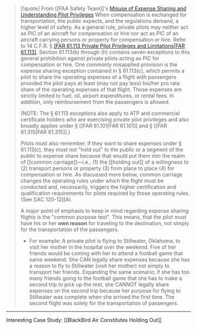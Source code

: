 > [!quote] From [[FAA Safety Team]]'s [Misuse of Expense Sharing and Understanding Pilot Privileges](https://www.faasafety.gov/spans/noticeView.aspx?nid=12238)
> When compensation is exchanged for transportation, the public expects, and the regulations demand, a higher level of safety. As a general rule, private pilots may neither act as PIC of an aircraft for compensation or hire nor act as PIC of an aircraft carrying persons or property for compensation or hire. Refer to 14 C.F.R. § [[FAR 61.113 Private Pilot Privileges and Limitations|FAR 61.113]](a). Section 61.113(b) through (h) contains seven exceptions to this general prohibition against private pilots acting as PIC for compensation or hire. One commonly misapplied provision is the expense sharing exception contained in § 61.113(c), which permits a pilot to share the operating expenses of a flight with passengers provided the pilot pays at least (may not pay less) his/her pro rata share of the operating expenses of that flight. Those expenses are strictly limited to fuel, oil, airport expenditures, or rental fees. In addition, only reimbursement from the passengers is allowed.
> 
> (NOTE: The § 61.113 exceptions also apply to ATP and commercial certificate holders who are exercising private pilot privileges and also broadly applies under § [[FAR 61.101|FAR 61.101]] and § [[FAR 61.315|FAR 61.315]].)
> 
> Pilots must also remember, if they want to share expenses under § 61.113(c), they must not "hold out" to the public or a segment of the public to expense share because that would put them into the realm of [[common carriage]]—i.e., (1) the [[holding out]] of a willingness to (2) transport persons or property (3) from place to place (4) for compensation or hire. As discussed more below, common carriage changes the operating rules under which the flight must be conducted and, necessarily, triggers the higher certification and qualification requirements for pilots required by those operating rules. (See [[AC 120-12]]A).
> 
> A major point of emphasis to keep in mind regarding expense sharing flights is the "common purpose test". This means, that the pilot must have his or her **own reason** for traveling to the destination, not simply for the transportation of the passengers.
> 
> - For example: A private pilot is flying to Stillwater, Oklahoma, to visit her mother in the hospital over the weekend. Five of her friends would be coming with her to attend a football game that same weekend. She CAN legally share expenses because she has a reason to fly to Stillwater (visit her mother) not simply to transport her friends. Expanding the same scenario; if she has too many friends going to the football game that she has to make a second trip to pick up the rest, she CANNOT legally share expenses on the second trip because her purpose for flying to Stillwater was complete when she arrived the first time. The second flight was solely for the transportation of passengers.

---

Interesting Case Study: [[BlackBird Air Constitutes Holding Out]]
